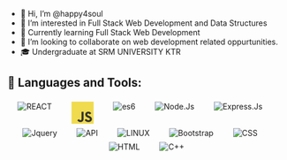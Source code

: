 - 👋 Hi, I’m @happy4soul
- 👀 I’m interested in Full Stack Web Development and Data Structures
- 🌱 Currently learning Full Stack Web Development
- 💞️ I’m looking to collaborate on web development related oppurtunities.
- 🎓 Undergraduate at SRM UNIVERSITY KTR
## 🧰 Languages and Tools:

<p align="center">
<img src="https://cdn-icons-png.flaticon.com/128/1183/1183672.png" alt="REACT" height="40" style="vertical-align:top; margin:4px">
&nbsp; &nbsp; &nbsp;
<img src="https://raw.githubusercontent.com/github/explore/80688e429a7d4ef2fca1e82350fe8e3517d3494d/topics/javascript/javascript.png" alt="Javascript" height="40" style="vertical-align:top; margin:4px">
&nbsp; &nbsp; &nbsp;
<img src="https://encrypted-tbn0.gstatic.com/images?q=tbn:ANd9GcSaMrHKKIGAjyxPmuQCQHZGMmtqedzxU3wI_g&usqp=CAU" alt="es6" height="40" style="vertical-align:top; margin:4px">
&nbsp; &nbsp; &nbsp;
<img src="https://upload.wikimedia.org/wikipedia/commons/thumb/d/d9/Node.js_logo.svg/1200px-Node.js_logo.svg.png" alt="Node.Js" height="40" style="vertical-align:top; margin:4px">
&nbsp; &nbsp; &nbsp;
<img src="https://icons8.com/icon/kg46nzoJrmTR/express-js" alt="Express.Js" height="40" style="vertical-align:top; margin:4px">
&nbsp; &nbsp; &nbsp;
<img src="https://www.devopsschool.com/blog/wp-content/uploads/2020/04/jquery.png" alt="Jquery" height="40" style="vertical-align:top; margin:4px">
&nbsp; &nbsp; &nbsp;
<img src="https://cdn-icons-png.flaticon.com/128/1493/1493169.png" alt="API" height="40" style="vertical-align:top; margin:4px">
&nbsp; &nbsp; &nbsp;
<img src="https://cdn-icons-png.flaticon.com/128/6124/6124995.png" alt="LINUX" height="40" style="vertical-align:top; margin:4px">
&nbsp; &nbsp; &nbsp;
<img src="https://upload.wikimedia.org/wikipedia/commons/thumb/b/b2/Bootstrap_logo.svg/1200px-Bootstrap_logo.svg.png" alt="Bootstrap" height="40" style="vertical-align:top; margin:4px">
&nbsp; &nbsp; &nbsp;
<img src="https://cdn-icons-png.flaticon.com/512/919/919826.png" alt="CSS" height="40" style="vertical-align:top; margin:4px">
&nbsp; &nbsp; &nbsp;
<img src="https://cdn0.iconfinder.com/data/icons/IS_html5-icons/512/logo.png" alt="HTML" height="40" style="vertical-align:top; margin:4px">
&nbsp; &nbsp; &nbsp;
<img src="https://cdn-icons-png.flaticon.com/128/6132/6132222.png" alt="C++" height="40" style="vertical-align:top; margin:4px">

</p>












<!---
happy4soul/happy4soul is a ✨ special ✨ repository because its `README.md` (this file) appears on your GitHub profile.
You can click the Preview link to take a look at your changes.
--->
